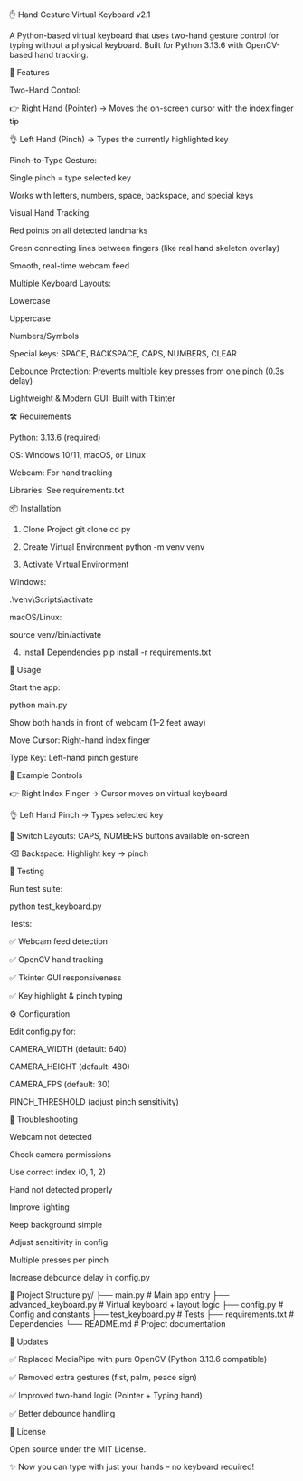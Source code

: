 ✋ Hand Gesture Virtual Keyboard v2.1

A Python-based virtual keyboard that uses two-hand gesture control for typing without a physical keyboard. Built for Python 3.13.6 with OpenCV-based hand tracking.

🚀 Features

Two-Hand Control:

👉 Right Hand (Pointer) → Moves the on-screen cursor with the index finger tip

👌 Left Hand (Pinch) → Types the currently highlighted key

Pinch-to-Type Gesture:

Single pinch = type selected key

Works with letters, numbers, space, backspace, and special keys

Visual Hand Tracking:

Red points on all detected landmarks

Green connecting lines between fingers (like real hand skeleton overlay)

Smooth, real-time webcam feed

Multiple Keyboard Layouts:

Lowercase

Uppercase

Numbers/Symbols

Special keys: SPACE, BACKSPACE, CAPS, NUMBERS, CLEAR

Debounce Protection: Prevents multiple key presses from one pinch (0.3s delay)

Lightweight & Modern GUI: Built with Tkinter

🛠️ Requirements

Python: 3.13.6 (required)

OS: Windows 10/11, macOS, or Linux

Webcam: For hand tracking

Libraries: See requirements.txt

📦 Installation
1. Clone Project
git clone <repository-url>
cd py

2. Create Virtual Environment
python -m venv venv

3. Activate Virtual Environment

Windows:

.\venv\Scripts\activate


macOS/Linux:

source venv/bin/activate

4. Install Dependencies
pip install -r requirements.txt

🚀 Usage

Start the app:

python main.py


Show both hands in front of webcam (1–2 feet away)

Move Cursor: Right-hand index finger

Type Key: Left-hand pinch gesture

🎯 Example Controls

👉 Right Index Finger → Cursor moves on virtual keyboard

👌 Left Hand Pinch → Types selected key

🔡 Switch Layouts: CAPS, NUMBERS buttons available on-screen

⌫ Backspace: Highlight key → pinch

🧪 Testing

Run test suite:

python test_keyboard.py


Tests:

✅ Webcam feed detection

✅ OpenCV hand tracking

✅ Tkinter GUI responsiveness

✅ Key highlight & pinch typing

⚙️ Configuration

Edit config.py for:

CAMERA_WIDTH (default: 640)

CAMERA_HEIGHT (default: 480)

CAMERA_FPS (default: 30)

PINCH_THRESHOLD (adjust pinch sensitivity)

🔧 Troubleshooting

Webcam not detected

Check camera permissions

Use correct index (0, 1, 2)

Hand not detected properly

Improve lighting

Keep background simple

Adjust sensitivity in config

Multiple presses per pinch

Increase debounce delay in config.py

📁 Project Structure
py/
├── main.py                # Main app entry
├── advanced_keyboard.py   # Virtual keyboard + layout logic
├── config.py              # Config and constants
├── test_keyboard.py       # Tests
├── requirements.txt       # Dependencies
└── README.md              # Project documentation

🔄 Updates

✅ Replaced MediaPipe with pure OpenCV (Python 3.13.6 compatible)

✅ Removed extra gestures (fist, palm, peace sign)

✅ Improved two-hand logic (Pointer + Typing hand)

✅ Better debounce handling

📄 License

Open source under the MIT License.

✨ Now you can type with just your hands – no keyboard required!